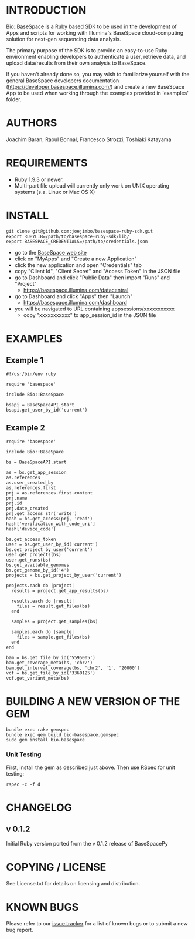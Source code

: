 INTRODUCTION	
=========================================

Bio::BaseSpace is a Ruby based SDK to be used in the development of Apps and scripts for working with Illumina's BaseSpace cloud-computing solution for next-gen sequencing data analysis. 

The primary purpose of the SDK is to provide an easy-to-use Ruby environment enabling developers to authenticate a user, retrieve data, and upload data/results from their own analysis to BaseSpace.

If you haven't already done so, you may wish to familiarize yourself with the general BaseSpace developers documentation (https://developer.basespace.illumina.com/) and create a new BaseSpace App to be used when working through the examples provided in 'examples' folder.

AUTHORS
=========================================

Joachim Baran, Raoul Bonnal, Francesco Strozzi, Toshiaki Katayama

REQUIREMENTS
=========================================

*  Ruby 1.9.3 or newer.
*  Multi-part file upload will currently only work on UNIX operating systems (s.a. Linux or Mac OS X)

INSTALL
=========================================

    git clone git@github.com:joejimbo/basespace-ruby-sdk.git
    export RUBYLIB=/path/to/basespace-ruby-sdk/lib/
    export BASESPACE_CREDENTIALS=/path/to/credentials.json

*  go to the [BaseSpace web site](https://developer.basespace.illumina.com)
*  click on "MyApps" and "Create a new Application"
*  click the new application and open "Credentials" tab
*  copy "Client Id", "Client Secret" and "Access Token" in the JSON file
*  go to Dashboard and click "Public Data" then import "Runs" and "Project"
   *  https://basespace.illumina.com/datacentral
*  go to Dashboard and click "Apps" then "Launch"
   * https://basespace.illumina.com/dashboard
*  you will be navigated to URL containing appsessions/xxxxxxxxxxx
   *  copy "xxxxxxxxxxx" to app_session_id in the JSON file

EXAMPLES
=========================================

Example 1
---------

    #!/usr/bin/env ruby
    
    require 'basespace'

    include Bio::BaseSpace

    bsapi = BaseSpaceAPI.start
    bsapi.get_user_by_id('current')

Example 2
---------

    require 'basespace'
    
    include Bio::BaseSpace
    
    bs = BaseSpaceAPI.start
    
    as = bs.get_app_session
    as.references
    as.user_created_by
    as.references.first
    prj = as.references.first.content
    prj.name
    prj.id
    prj.date_created
    prj.get_access_str('write')
    hash = bs.get_access(prj, 'read')
    hash['verification_with_code_uri']
    hash['device_code']
    
    bs.get_access_token
    user = bs.get_user_by_id('current')
    bs.get_project_by_user('current')
    user.get_projects(bs)
    user.get_runs(bs)
    bs.get_available_genomes
    bs.get_genome_by_id('4')
    projects = bs.get_project_by_user('current')
    
    projects.each do |project|
      results = project.get_app_results(bs)
      
      results.each do |result|
        files = result.get_files(bs)
      end
    
      samples = project.get_samples(bs)
    
      samples.each do |sample|
        files = sample.get_files(bs)
      end
    end
    
    bam = bs.get_file_by_id('5595005')
    bam.get_coverage_meta(bs, 'chr2')
    bam.get_interval_coverage(bs, 'chr2', '1', '20000')
    vcf = bs.get_file_by_id('3360125')
    vcf.get_variant_meta(bs)

BUILDING A NEW VERSION OF THE GEM
=========================================

    bundle exec rake gemspec
    bundle exec gem build bio-basespace.gemspec
    sudo gem install bio-basespace

### Unit Testing

First, install the gem as described just above. Then use [RSpec](http://rspec.info) for unit testing:

    rspec -c -f d

CHANGELOG
=========================================

v 0.1.2
-----------------------------------------
 
Initial Ruby version ported from the v 0.1.2 release of BaseSpacePy

COPYING / LICENSE
=========================================

See License.txt for details on licensing and distribution.

KNOWN BUGS
=========================================

Please refer to our [issue tracker](https://github.com/joejimbo/basespace-ruby-sdk/issues) for a list of known bugs or to submit a new bug report.

